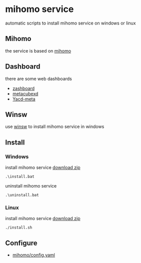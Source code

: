 # mihomo service
automatic scripts to install mihomo service on windows or linux

## Mihomo
the service is based on [mihomo](https://github.com/MetaCubeX/mihomo)

## Dashboard
there are some web dashboards
- [zashboard](https://github.com/Zephyruso/zashboard)
- [metacubexd](https://github.com/MetaCubeX/metacubexd)
- [Yacd-meta](https://github.com/MetaCubeX/Yacd-meta)

## Winsw
use [winsw](https://github.com/winsw/winsw) to install mihomo service in windows

## Install

### Windows

install mihomo service [download zip](https://github.com/heal2017/mihomo/releases/download/latest/mihomo-windows-amd64.zip)

```shell
.\install.bat
```

uninstall mihomo service
```shell
.\uninstall.bat
```

### Linux

install mihomo service [download zip](https://github.com/heal2017/mihomo/releases/download/latest/mihomo-linux-amd64.zip)

```shell
./install.sh
```

## Configure

- [mihomo/config.yaml](https://github.com/heal2017/mihomo/blob/main/mihomo/config.yaml)

